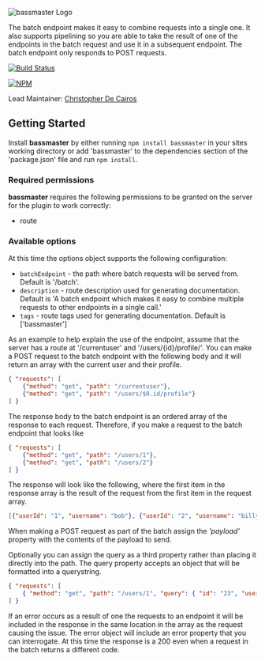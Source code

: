 ![bassmaster Logo](https://raw.github.com/spumko/bassmaster/master/images/bassmaster.png)

The batch endpoint makes it easy to combine requests into a single one.  It also supports pipelining so you are able to take the result of one of the endpoints in the batch request and use it in a subsequent endpoint.  The batch endpoint only responds to POST requests.

[![Build Status](https://secure.travis-ci.org/hapijs/bassmaster.png)](http://travis-ci.org/hapijs/bassmaster)

[![NPM](https://nodei.co/npm/bassmaster.png?downloads=true&stars=true)](https://nodei.co/npm/bassmaster/)

Lead Maintainer: [Christopher De Cairos](https://github.com/cadecairos)


## Getting Started
Install **bassmaster** by either running `npm install bassmaster` in your sites working directory or add 'bassmaster' to the dependencies section of the 'package.json' file and run `npm install`.

### Required permissions
**bassmaster** requires the following permissions to be granted on the server for the plugin to work correctly:
- route

### Available options
At this time the options object supports the following configuration:
- `batchEndpoint` - the path where batch requests will be served from.  Default is '/batch'.
- `description` - route description used for generating documentation. Default is 'A batch endpoint which makes it easy to combine multiple requests to other endpoints in a single call.'
- `tags` - route tags used for generating documentation. Default is ['bassmaster']

As an example to help explain the use of the endpoint, assume that the server has a route at '/currentuser' and '/users/{id}/profile/'.
You can make a POST request to the batch endpoint with the following body and it will return an array with the current user and their profile.

```json
{ "requests": [
    {"method": "get", "path": "/currentuser"},
    {"method": "get", "path": "/users/$0.id/profile"}
] }
```

The response body to the batch endpoint is an ordered array of the response to each request.  Therefore, if you make a request to the batch endpoint that looks like

```json
{ "requests": [
    {"method": "get", "path": "/users/1"},
    {"method": "get", "path": "/users/2"}
] }
```

The response will look like the following, where the first item in the response array is the result of the request from the first item in the request array.

```json
[{"userId": "1", "username": "bob"}, {"userId": "2", "username": "billy" }]
```

When making a POST request as part of the batch assign the _'payload'_ property with the contents of the payload to send.

Optionally you can assign the query as a third property rather than placing it directly into the path. The query property accepts an object that will be formatted into a querystring.

```json
{ "requests": [
    { "method": "get", "path": "/users/1", "query": { "id": "23", "user": "John" } }
] }
```

If an error occurs as a result of one the requests to an endpoint it will be included in the response in the same location in the array as the request causing the issue.  The error object will include an error property that you can interrogate.  At this time the response is a 200 even when a request in the batch returns a different code.

